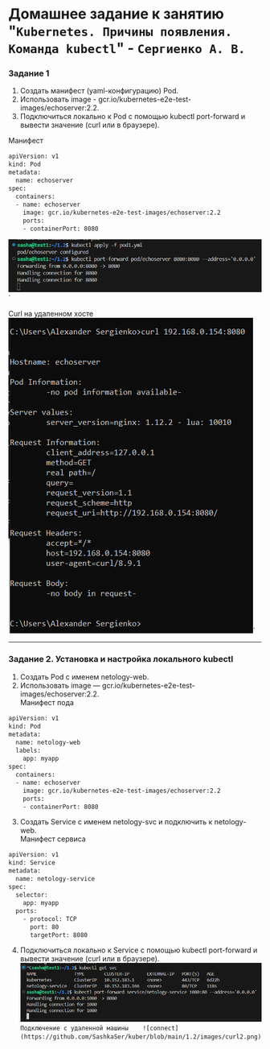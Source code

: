 # Домашнее задание к занятию "`Kubernetes. Причины появления. Команда kubectl`" - `Сергиенко А. В.`

### Задание 1
1. Создать манифест (yaml-конфигурацию) Pod.
2. Использовать image - gcr.io/kubernetes-e2e-test-images/echoserver:2.2.
3. Подключиться локально к Pod с помощью kubectl port-forward и вывести значение (curl или в браузере).  

Манифест
```
apiVersion: v1
kind: Pod
metadata:
  name: echoserver
spec:
  containers:
  - name: echoserver
    image: gcr.io/kubernetes-e2e-test-images/echoserver:2.2
    ports:
    - containerPort: 8080
```
![port](https://github.com/SashkaSer/kuber/blob/main/1.2/images/portforward.png)`  

Curl на удаленном хосте  
![curl](https://github.com/SashkaSer/kuber/blob/main/1.2/images/curl.png)` 

---

### Задание 2. Установка и настройка локального kubectl
1. Создать Pod с именем netology-web.  
2. Использовать image — gcr.io/kubernetes-e2e-test-images/echoserver:2.2.  
Манифест пода
```
apiVersion: v1
kind: Pod
metadata:
  name: netology-web
  labels:
    app: myapp
spec:
  containers:
  - name: echoserver
    image: gcr.io/kubernetes-e2e-test-images/echoserver:2.2
    ports:
    - containerPort: 8080
```
3. Создать Service с именем netology-svc и подключить к netology-web.  
Манифест сервиса  
```
apiVersion: v1
kind: Service
metadata:
  name: netology-service
spec:
  selector:
    app: myapp
  ports:
    - protocol: TCP
      port: 80
      targetPort: 8080
```
4. Подключиться локально к Service с помощью kubectl port-forward и вывести значение (curl или в браузере).  
![forward](https://github.com/SashkaSer/kuber/blob/main/1.2/images/forward.png)`  
Подключение с удаленной машины   
![connect](https://github.com/SashkaSer/kuber/blob/main/1.2/images/curl2.png)`
